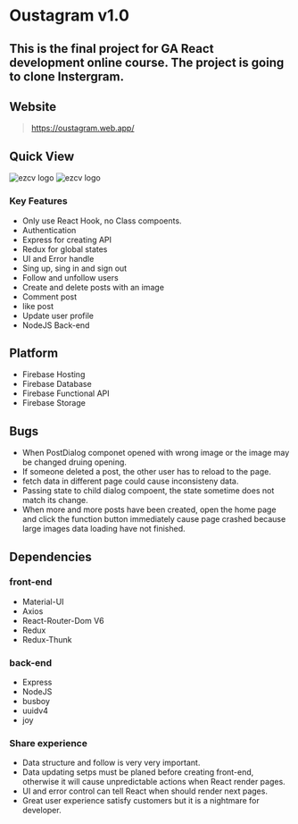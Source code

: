 # Oustagram v1.0

## This is the final project for GA React development online course. The project is going to clone Instergram.

## Website

> https://oustagram.web.app/

## Quick View

![ezcv logo](https://github.com/paddychang/Oustagram/tree/main/front-end/src/assets/img/ScreenShot-1.png?raw=true)
![ezcv logo](https://github.com/paddychang/Oustagram/tree/main/front-end/src/assets/img/ScreenShot-2.png?raw=true)

### Key Features

- Only use React Hook, no Class compoents.
- Authentication
- Express for creating API
- Redux for global states
- UI and Error handle
- Sing up, sing in and sign out
- Follow and unfollow users
- Create and delete posts with an image
- Comment post
- like post
- Update user profile
- NodeJS Back-end

## Platform

- Firebase Hosting
- Firebase Database
- Firebase Functional API
- Firebase Storage

## Bugs

- When PostDialog componet opened with wrong image or the image may be changed druing opening.
- If someone deleted a post, the other user has to reload to the page.
- fetch data in different page could cause inconsisteny data.
- Passing state to child dialog compoent, the state sometime does not match its change.
- When more and more posts have been created, open the home page and click the function button immediately cause page crashed because large images data loading have not finished.

## Dependencies

### front-end

- Material-UI
- Axios
- React-Router-Dom V6
- Redux
- Redux-Thunk

### back-end

- Express
- NodeJS
- busboy
- uuidv4
- joy

### Share experience

- Data structure and follow is very very important.
- Data updating setps must be planed before creating front-end, otherwise it will cause unpredictable actions when React render pages.
- UI and error control can tell React when should render next pages.
- Great user experience satisfy customers but it is a nightmare for developer.
